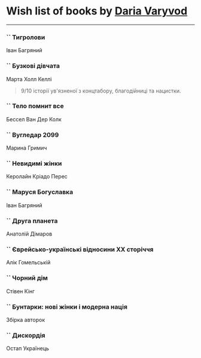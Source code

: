 # Wish list of books by [Daria Varyvod](https://www.facebook.com/profile.php?id=829893410524253)
---

### `` Тигролови
Іван Багряний

### `` Бузкові дівчата
Марта Холл Келлі
> 9/10 історії ув'язненої з концтабору, благодійниці та нацистки.

### `` Тело помнит все
Бессел Ван Дер Колк

### `` Вугледар 2099
Марина Гримич

### `` Невидимі жінки
Керолайн Кріадо Перес

### `` Маруся Богуславка
Іван Багряний

### `` Друга планета
Анатолій Дімаров

### `` Єврейсько-українські відносини ХХ сторіччя
Алік Гомельській

### `` Чорний дім
Стівен Кінг

### `` Бунтарки: нові жінки і модерна нація
Збірка авторок

### `` Дискордія
Остап Українець


